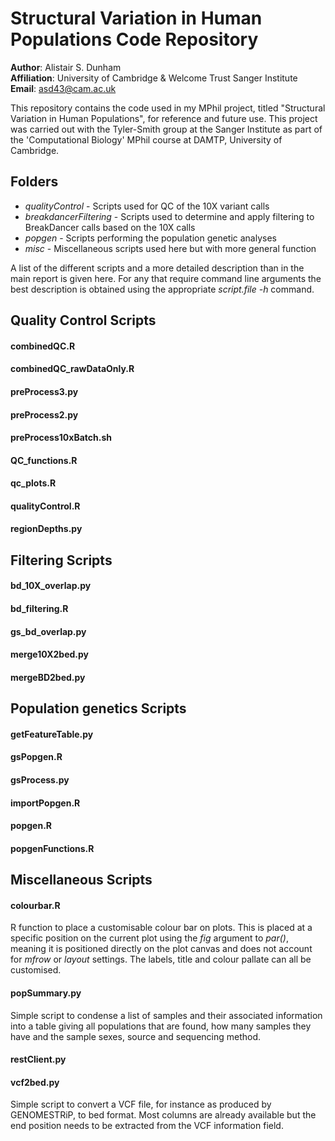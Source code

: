 # Structural Variation in Human Populations Code Repository
**Author**: Alistair S. Dunham  
**Affiliation**: University of Cambridge & Welcome Trust Sanger Institute  
**Email**: asd43@cam.ac.uk

This repository contains the code used in my MPhil project, titled "Structural Variation in Human Populations", for reference and future use. This project was carried out with the Tyler-Smith group at the Sanger Institute as part of the 'Computational Biology' MPhil course at DAMTP, University of Cambridge.

## Folders
* *qualityControl* - Scripts used for QC of the 10X variant calls
* *breakdancerFiltering* - Scripts used to determine and apply filtering to BreakDancer calls based on the 10X calls
* *popgen* - Scripts performing the population genetic analyses
* *misc* - Miscellaneous scripts used here but with more general function

A list of the different scripts and a more detailed description than in the main report is given here. For any that require command line arguments the best description is obtained using the appropriate *script.file -h* command.

## Quality Control Scripts
#### combinedQC.R
#### combinedQC_rawDataOnly.R
#### preProcess3.py
#### preProcess2.py
#### preProcess10xBatch.sh
#### QC_functions.R
#### qc_plots.R
#### qualityControl.R
#### regionDepths.py

## Filtering Scripts
#### bd_10X_overlap.py
#### bd_filtering.R
#### gs_bd_overlap.py
#### merge10X2bed.py
#### mergeBD2bed.py

## Population genetics Scripts
#### getFeatureTable.py
#### gsPopgen.R
#### gsProcess.py
#### importPopgen.R
#### popgen.R
#### popgenFunctions.R

## Miscellaneous Scripts
#### colourbar.R
R function to place a customisable colour bar on plots. This is placed at a specific position on the current plot using the *fig* argument to *par()*, meaning it is positioned directly on the plot canvas and does not account for *mfrow* or *layout* settings. The labels, title and colour pallate can all be customised.

#### popSummary.py
Simple script to condense a list of samples and their associated information into a table giving all populations that are found, how many samples they have and the sample sexes, source and sequencing method.
#### restClient.py

#### vcf2bed.py
Simple script to convert a VCF file, for instance as produced by GENOMESTRiP, to bed format. Most columns are already available but the end position needs to be extracted from the VCF information field.


